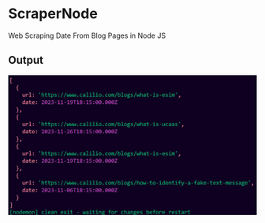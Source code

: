 # ScraperNode
Web Scraping Date From Blog Pages in Node JS 

<h2>Output</h2>
<img src="https://github.com/unique3900/ScraperNode/blob/main/output.png" alt="output"/>
